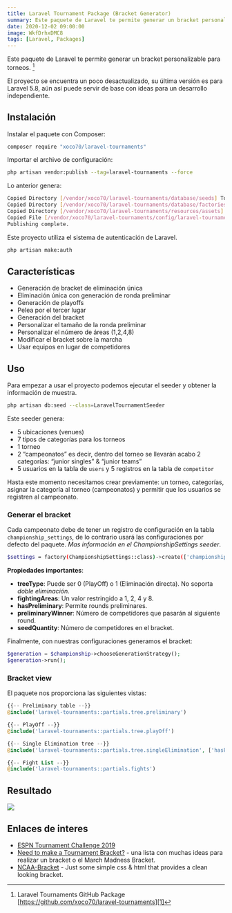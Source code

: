 ```yaml
---
title: Laravel Tournament Package (Bracket Generator)
summary: Este paquete de Laravel te permite generar un bracket personalizable para torneos.
date: 2020-12-02 09:00:00
image: WkfDrhxDMC8
tags: [Laravel, Packages]
---
```


Este paquete de Laravel te permite generar un bracket personalizable para torneos. [^1]

El proyecto se encuentra un poco desactualizado, su última versión es para Laravel 5.8, aún así puede servir de base con ideas para un desarrollo independiente. 

## Instalación

Instalar el paquete con Composer:
```bash
composer require "xoco70/laravel-tournaments"
```

Importar el archivo de configuración:
```bash
php artisan vendor:publish --tag=laravel-tournaments --force
```

Lo anterior genera:
```bash
Copied Directory [/vendor/xoco70/laravel-tournaments/database/seeds] To [/database/seeds]
Copied Directory [/vendor/xoco70/laravel-tournaments/database/factories] To [/database/factories]
Copied Directory [/vendor/xoco70/laravel-tournaments/resources/assets] To [/public/vendor/laravel-tournaments]
Copied File [/vendor/xoco70/laravel-tournaments/config/laravel-tournaments.php] To [/config/laravel-tournaments.php]
Publishing complete.
```

Este proyecto utiliza el sistema de autenticación de Laravel.
```bash
php artisan make:auth
```

## Características

- Generación de bracket de eliminación única
- Eliminación única con generación de ronda preliminar
- Generación de playoffs
- Pelea por el tercer lugar
- Generación del bracket
- Personalizar el tamaño de la ronda preliminar
- Personalizar el número de áreas (1,2,4,8)
- Modificar el bracket sobre la marcha
- Usar equipos en lugar de competidores

## Uso
Para empezar a usar el proyecto podemos ejecutar el seeder y obtener la información de muestra.

```bash
php artisan db:seed --class=LaravelTournamentSeeder
```

Este seeder genera:
- 5 ubicaciones (venues)
- 7 tipos de categorías para los torneos
- 1 torneo
- 2 “campeonatos” es decir, dentro del torneo se llevarán acabo 2 categorías: “junior singles” & “junior teams”
- 5 usuarios en la tabla de `users`  y 5 registros en la tabla de `competitor`

Hasta este momento necesitamos crear previamente: un torneo, categorías, asignar la categoría al torneo (campeonatos) y permitir que los usuarios se registren al campeonato.

### Generar el bracket

Cada campeonato debe de tener un registro de configuración en la tabla `championship_settings`, de lo contrario usará las configuraciones por defecto del paquete. _Mas información en el ChampionshipSettings seeder_.
```bash
$settings = factory(ChampionshipSettings::class)->create(['championship_id' => $championship->id]);
```

**Propiedades importantes**:

- **treeType**: Puede ser 0 (PlayOff) o 1 (Eliminación directa). No soporta _doble eliminación_.
- **fightingAreas**: Un valor restringido a 1, 2, 4 y 8.
- **hasPreliminary**: Permite rounds preliminares. 
- **preliminaryWinner**: Número de competidores que pasarán al siguiente round.
- **seedQuantity**: Número de competidores en el bracket.

Finalmente, con nuestras configuraciones generamos el bracket:

```php
$generation = $championship->chooseGenerationStrategy();
$generation->run();
```

### Bracket view
El paquete nos proporciona las siguientes vistas:

```php
{{-- Preliminary table --}}
@include('laravel-tournaments::partials.tree.preliminary')

{{-- PlayOff --}}
@include('laravel-tournaments::partials.tree.playOff')

{{-- Single Elimination tree --}}
@include('laravel-tournaments::partials.tree.singleElimination', ['hasPreliminary' => 0])

{{-- Fight List --}}
@include('laravel-tournaments::partials.fights')
```

## Resultado
![][image-1]

## Enlaces de interes

- [ESPN Tournament Challenge 2019][2]
- [Need to make a Tournament Bracket?][3] - una lista con muchas ideas para realizar un bracket o el March Madness Bracket.
- [NCAA-Bracket][4] - Just some simple css & html that provides a clean looking bracket. 

[^1]:	Laravel Tournaments GitHub Package [https://github.com/xoco70/laravel-tournaments][1]

[1]:	https://github.com/xoco70/laravel-tournaments
[2]:	http://fantasy.espn.com/tournament-challenge-bracket/2019/en/nationalBracket
[3]:	https://blog.codepen.io/2018/02/16/need-make-tournament-bracket/
[4]:	https://github.com/jasonmelgoza/NCAA-Bracket

[image-1]:	/blog/post/1607039247.png